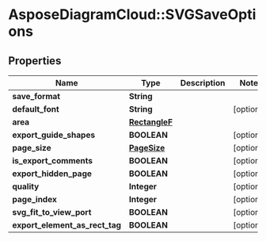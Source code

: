 # AsposeDiagramCloud::SVGSaveOptions

## Properties
Name | Type | Description | Notes
------------ | ------------- | ------------- | -------------
**save_format** | **String** |  | 
**default_font** | **String** |  | [optional] 
**area** | [**RectangleF**](RectangleF.md) |  | 
**export_guide_shapes** | **BOOLEAN** |  | [optional] 
**page_size** | [**PageSize**](PageSize.md) |  | [optional] 
**is_export_comments** | **BOOLEAN** |  | [optional] 
**export_hidden_page** | **BOOLEAN** |  | [optional] 
**quality** | **Integer** |  | [optional] 
**page_index** | **Integer** |  | [optional] 
**svg_fit_to_view_port** | **BOOLEAN** |  | [optional] 
**export_element_as_rect_tag** | **BOOLEAN** |  | [optional] 


